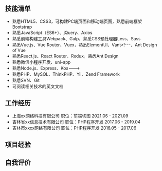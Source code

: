 ## 技能清单

- 熟悉HTML5、CSS3，可构建PC端页面和移动端页面，熟悉前端框架Bootstrap
- 熟悉JavaScript（ES6+）、jQuery、Axios
- 熟悉前端构建工具Webpack、Gulp，熟悉CSS预处理器Less、Sass
- 熟悉Vue.js、Vue Router、Vuex，熟悉ElementUI、Vant<!---、Ant Design of Vue
- 熟悉React.js、React Router、Redux，熟悉Ant Design
- 熟悉微信小程序开发、uni-app
- 熟悉Node.js、Express、Koa--->
- 熟悉PHP、MySQL、ThinkPHP、Yii、Zend Framework
- 熟悉SVN、Git
- 可阅读相关技术的英文文档

## 工作经历

- 上海xx网络科技有限公司						职位：前端切图						2021.06 - 2021.09
- 吉林省xx信息技术有限公司						职位：PHP程序开发 					2017.06 - 2019.04
- 吉林市xxxx网络有限公司						职位：PHP程序开发 					2016.05 - 2017.06

## 项目经验

## 自我评价



<!---
- 👋 Hi, I’m @cn2156
- 👀 I’m interested in ...
- 🌱 I’m currently learning ...
- 💞️ I’m looking to collaborate on ...
- 📫 How to reach me ...


cn2156/cn2156 is a ✨ special ✨ repository because its `README.md` (this file) appears on your GitHub profile.
You can click the Preview link to take a look at your changes.
--->
